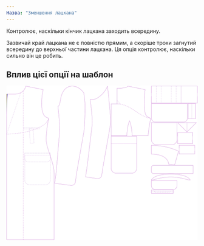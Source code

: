 ```yaml
---
Назва: "Зменшення лацкана"
---
```


Контролює, наскільки кінчик лацкана заходить всередину.

Зазвичай край лацкана не є повністю прямим, а скоріше трохи загнутий всередину до верхньої частини лацкана. Ця опція контролює, наскільки сильно він це робить.

## Вплив цієї опції на шаблон

![На цьому зображенні показано вплив цієї опції шляхом накладання декількох варіантів, які мають різне значення для цієї опції](carlton_lapelreduction_sample.svg "Вплив цієї опції на шаблон")
